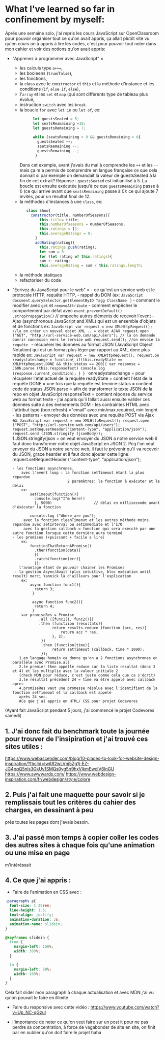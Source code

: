 # What I've learned so far in confinement by myself:

Après une semaine solo, j'ai repris les cours JavaScript sur OpenClassroom pour pouvoir organiser tout ce qu'on avait appris,
ça allait plutôt vite vu qu'en cours on à appris à lire les codes, c'est pour pouvoir tout noter dans mon cahier et voir des
notions qu'on avait appris: 

- "Apprenez à programmer avec JavaScript" = 
    - les calculs type `a++=`,
    - les booleens (`true`/`false`), 
    - les fonctions, 
    - la class avec le `constructor` et `this` et la méthode d'instance et les conditions (`if`, `else if`, `else`),
    - l'`array` et les `set` et `map` (qui sont différents type de tableau plus évolué,
    - instruction `switch` avec les `break`
    - la boucle `for` avec `let in` ou `let of`,
      ex: 
      ```JavaScript
            let guestsSeated = 5;
            let seatsReamaining =10;
            let guestsRemaining = 7;
            
            while (seatsRemaining > 0 && guestsRemaining > 0{
              guestsSeated ++;
              seatsReamaining --;
              guestsRemaining --;
             }
        ```
        Dans cet exemple, avant j'avais du mal à comprendre les `++` et les `--` mais ça m'a permis de comprendre en langue 
        française ce que cela donnait si par exemple on demandait la valeur de guestsSeated à la fin de cet extrait? 
        Réponse : 
              `guestsSeated` est initianilisé à 5. La boucle est ensuite exécutée jusqu'à ce que `guestsRemaining` passe à 0 
              (ce qui arrive avant que `seatsRemaining` passe à 0): ce qui ajoute 7 invités, pour un résultat final de 12.
    - la méthodes d'instances à une `class`,
      ex: 
         ```JavaScript
            class Show{
              constructor(title, numberOfSeasons){
                  this.title= title;
                  this.numberOfseasons = numberOfSeasons, 
                  this.ratings = [];
                  this.averageRatings = 0;
                }
                addRating(rating){
                  this.ratings.push(rating);
                  let sum = 0
                  for (let rating of this.ratings){
                  sum +- rating;
                  this.averageRating = sum / this.ratings.length;
         ```
     - la méthode statiques
     - refactoriser du code
     
- "Écrivez du JavaScript pour le web" = 
      - ce qu'est un service web et le protocole HTTP, requête HTTP,
      - rappel du DOM (ex: 
        ```JavaScript
            document.querySelector.getElementByID
                                               Tagg
                                               ClassName
         ```
                                            )
      - comment le modifier avec `get` et `removeAttribute`
      - comment empêcher le comportement par défat avec `event.preventDefault()`
                                                            `.stropPropagation()` // empeche autres éléments de recevoir l'event
      - Ajax (asynchronous JavaScript and XML) qui est un ensemble d'objets et de fonctions 
        ex: 
          ```JavaScript
              var request = new XMLHttpRequest(); //la on créer un nouvel objet XML .. = objet AJAX
              request.open ("GET", "http://url-service-web.com/api/users"); // la on demande ouvrir connexion vers le service web
              request.send(); //on envoie la requête
          ```
      - récupérer les données au format JSON (JavaScript Object Notation) qui est un format plus léger par rapport au XML donc
        plus rapide 
        ex:
            ```JavaScript
           var request = new XMLHttpRequest();
           request.on readystatechange = function{
              if(this.readyState == XMLHttpRequest.DONE && this.status == 200){
                    var response = JSON.parse (this.responseText)
                    console.log (response.current_condition);
              }
           }
            ```
                onreadystatechange = pour récupérer l'etat actuel de la requête 
                readyState = contient l'état de la requête 
                DONE = une fois que la requête est terminé
                status = contient code de status 
                JSON.parse = afin de transformer le texte JSON de la repo en objet JavaScript
                responseText = contient réponse du service web au format texte
       - j'ai appris qu'il fallait aussi ensuite valider ces données suite à des évènements DOM
       - les contraintes HTML avec l'attribut type (bon refresh) ="email" avec min/max,required, min lenght
       - les patterns 
       - envoyer des données avec une requête POST via Ajax 
         ex:
            ```JavaScript
            var request = new XMLHttpRequest();
            request.open ("POST", "http://url-service-web.com/api/users");
            request.setRequestHeader("Content-Type", "application/json");
            request.send (JSON.stringify (jsonBody));
            ```    
           1.JSON.stringify(json = on veut envoyer du JSON a notre service web il faut donc transformer notre objet JavaScript en JSON
           2. Pcq l'on veut envoyer du JSON a notre service web, il faut le prévenir qu'il va recevoir du JSON, grace hearder et il faut donc ajouter cette ligne: request.setRequestHeader ("content-type", "application/json");
                
      - les fonctions asynchrones, 
          avec l'event loop : la fonction setTimeout étant la plus répandue
                               2 paramètres: la fonction à exécuter et le délai 
          ex:
              setTimeout(function(){
                console.log("I"m here!)
                }, 5000)                   // délai en milliseconde avant d'éxécuter la fonction 
                
              console.log ("Where are you");
           avec la fonction cleanTimeout et les autres méthode moins répandue avec setInterval ou setImmediate et l'I/O 
           avec la gestion callback = fonction qui sera exécuté par une autre fonction lorsque cette dernière aura terminé
      - les promises (+puissant + facile a lire)
          ex: 
              functionThatReturnAPromise()
                .then(function(data){
                })
                .catch(function(err){
                }):
         l'avantage étant de pouvoir chainer les Promises 
       - la gestion Async/Await (plus intuitive, bloc exécution until result) merci Yannick là d'ailleurs pour l'explication 
          ex: 
              async function func1(){
                return 3;
               }
               
               async function func2(){
                return 4;
               }
          var promiseRes = Promise
                  .all ([func1(), func2()])
                  .then (functiion (resultats){
                        return results.reduce (function (acc, res){
                            return acc * res;
                        }, 2);
                   })
                   .then (function(time){
                        return setTimeout (callback, time * 1000);
                   });
         1.en langage humain ca donne qu'on a 2 fonctions asynchrones en parallèle avec Promise.all 
         2.le premier then appelle reduce sur la liste resultat (donc 3 et 4) et les multiplie avec la valeur initiale 2
         (check MDN pour réduce, c'est juste comme cela que ca s'écrit) 
         3.le résultat précédent 24 = time va être appelé avec callback apres 
         4.promiseRes vaut une promesse résolue avec l'identifiant de la fonction setTimeout et la callback est appelé
         après 24 sec.
         #Ce que j'ai appris en HTML/ CSS pour projet Codevores 

(Ayant fait JavaScript pendant 5 jours, j'ai commencé le projet Codevores samedi)

## 1. J'ai donc fait du benchmark toute la journée pour trouver de l'insipiration et j'ai trouvé ces sites utiles :

https://www.webascender.com/blog/10-places-to-look-for-website-design-inspiration/?fbclid=IwAR2wLVnj5Zg1j-EZ-JG4pqQ5nIs3GkUv1SMQs0yg5n9hxVlkmEwclV6InGU
https://www.awwwards.com/
https://www.webdesign-inspiration.com/fr/webdesign/style/colore

## 2. Puis j'ai fait une maquette pour savoir si je remplissais tout les critères du cahier des charges, en dessinant à peu 
près toutes les pages dont j'avais besoin. 

## 3. J'ai passé mon temps à copier coller les codes des autres sites à chaque fois qu'une animation ou une mise en page 
m'intéréssait 

## 4. Ce que j'ai appris : 

- Faire de l'animation en CSS avec :
```css
.paragraphs p{
  font-size: 1.25rem;
  line-height: 1.5;
  text-align: justify;
  animation-duration: 3s;
  animation-name: slidein;
}

@keyframes slidein {
  from {
    margin-left: 150%;
    width: 300%;
  }

  to {
    margin-left: 50%;
    width: 100%;
  }
}
```

Cela fait slider mon paragraph à chaque actualisation et avec MDN j'ai vu qu'on pouvait le faire en illimité 

- Faire du responsive avec cette vidéo : https://www.youtube.com/watch?v=Up_NC-qGzuI

- l'importance de noter ce qu'on veut faire sur un post it pour ne pas perdre sa concentration, à force de vagabonder de site 
  en site, on finit par en oublier qu'on doit faire le projet haha 

